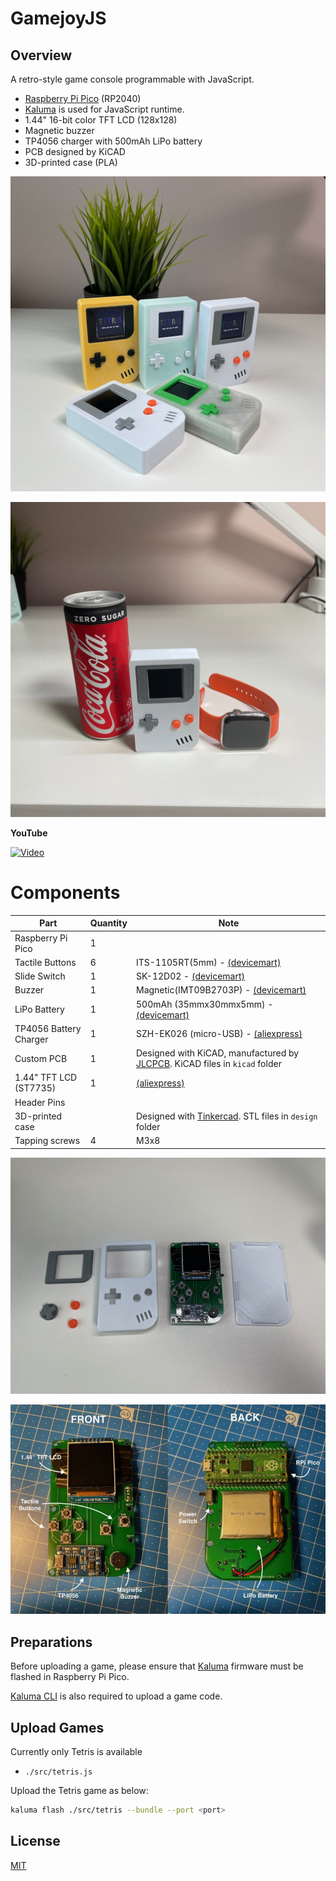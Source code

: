 # GamejoyJS

## Overview

A retro-style game console programmable with JavaScript.

- [Raspberry Pi Pico](https://www.raspberrypi.org/products/raspberry-pi-pico/) (RP2040)
- [Kaluma](https://kalumajs.org) is used for JavaScript runtime.
- 1.44" 16-bit color TFT LCD (128x128)
- Magnetic buzzer
- TP4056 charger with 500mAh LiPo battery
- PCB designed by KiCAD
- 3D-printed case (PLA)

![colors](https://github.com/niklauslee/gamejoy-js/blob/main/images/colors.jpg?raw=true)

![size](https://github.com/niklauslee/gamejoy-js/blob/main/images/size.jpg?raw=true)

__YouTube__

[![Video](http://img.youtube.com/vi/LLxr6f_XCAQ/0.jpg)](https://youtu.be/LLxr6f_XCAQ?t=0s)

# Components

| Part                   | Quantity | Note   |
| ---------------------- | -------- | ------ |
| Raspberry Pi Pico      | 1        |  |
| Tactile Buttons        | 6        | ITS-1105RT(5mm) - [(devicemart)](https://www.devicemart.co.kr/goods/view?no=36627) |
| Slide Switch           | 1        | SK-12D02 - [(devicemart)](https://www.devicemart.co.kr/goods/view?no=14566) |
| Buzzer                 | 1        | Magnetic(IMT09B2703P) - [(devicemart)](https://www.devicemart.co.kr/goods/view?no=13992293) |
| LiPo Battery           | 1        | 500mAh (35mmx30mmx5mm) - [(devicemart)](https://www.devicemart.co.kr/goods/view?no=1360753) |
| TP4056 Battery Charger | 1        | SZH-EK026 (micro-USB) - [(aliexpress)](https://www.aliexpress.com/item/1005002629114871.html) |
| Custom PCB             | 1        | Designed with KiCAD, manufactured by [JLCPCB](https://jlcpcb.com/). KiCAD files in `kicad` folder |
| 1.44" TFT LCD (ST7735) | 1  | [(aliexpress)](https://www.aliexpress.com/item/32996979276.html) |
| Header Pins            |          | |
| 3D-printed case        |          | Designed with [Tinkercad](https://www.tinkercad.com/things/ey7LfFO1ldH). STL files in `design` folder |
| Tapping screws         | 4        | M3x8 |

![assemble](https://github.com/niklauslee/gamejoy-js/blob/main/images/assemble.jpg?raw=true)

![pcb](https://github.com/niklauslee/gamejoy-js/blob/main/images/pcb.jpg?raw=true)

## Preparations

Before uploading a game, please ensure that [Kaluma](https://kalumajs.org) firmware must be flashed in Raspberry Pi Pico.

[Kaluma CLI](https://github.com/kaluma-project/kaluma-cli) is also required to upload a game code.

## Upload Games

Currently only Tetris is available

- `./src/tetris.js`

Upload the Tetris game as below:

```sh
kaluma flash ./src/tetris --bundle --port <port>
```

## License

[MIT](LICENSE)
